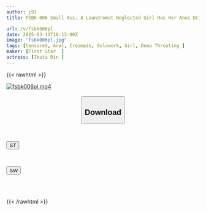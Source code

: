 ```yaml
---
author: j91
title: FSBK-006 Small Ass, A Laundromat Neglected Girl Has Her Anus Drilled With An Electric Dildo, Destroying Her Huge Hole, And Getting Creampied! Rin Ikuta

url: /v/fsbk006pl
date: 2025-03-11T16:13:00Z
image: "fsbk006pl.jpg"
tags: [Censored, Anal, Creampie, Solowork, Girl, Deep Throating	]
maker: [First Star  ]
actress: [Ikuta Rin ]
---
```



{{< rawhtml >}}

<div class="video" data-videoid="KJV08LrVGjC0mp6">
    <a href="javascript:;">
        <img src="/v/fsbk006pl/fsbk006pl.jpg" width="WIDTH" height="HEIGHT" alt="fsbk006pl.mp4" loading="lazy">
    </a>
</div>

<script type="text/javascript" src="https://j91.asia/asset/on-demand-st.js"></script>

<br>
  <link rel="stylesheet" href="https://j91.asia/asset/bs5.css">
  
  <center>
  <button class="btn btn-primary" type="button" data-bs-toggle="collapse" data-bs-target=".multi-collapse" aria-expanded="false" aria-controls="multiCollapseExample1 multiCollapseExample2"><h2>Download</h2></button></center>
</p>
<div class="row">
  <div class="col">
    <div class="collapse multi-collapse" id="multiCollapseExample1">
      <div class="card card-body">
	      	      <br>
<div class="buttons">  
<p><a href="/v/fsbk006pl/st.html" target="_blank"><button class="btn-hover color-3"><i class="fa fa-download"></i> ST</button></a></p></div>
    </div>
  </div>
</div>
  <div class="col">
    <div class="collapse multi-collapse" id="multiCollapseExample2">
      <div class="card card-body">
	      <br>
<div class="buttons">
<p><a href="/v/fsbk006pl/sw.html" target="_blank"><button class="btn-hover color-2"><i class="fa fa-download"></i> SW</button></a></p></div>
<br><br>
      </div>
    </div>
  </div>
</div>

{{< /rawhtml >}}